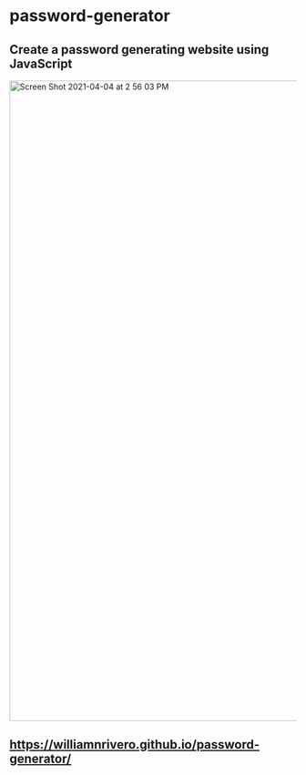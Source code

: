 # password-generator

## Create a password generating website using JavaScript

<img width="1125" alt="Screen Shot 2021-04-04 at 2 56 03 PM" src="https://user-images.githubusercontent.com/79611681/113521348-2119d800-9556-11eb-9809-6099c249e02b.png">

## https://williamnrivero.github.io/password-generator/

